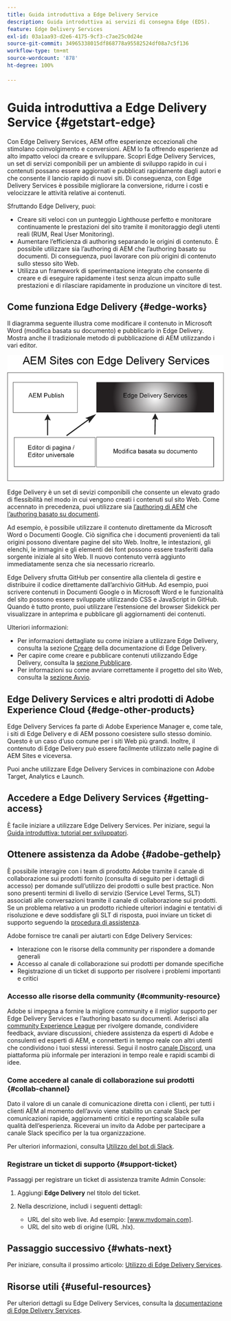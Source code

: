 ```yaml
---
title: Guida introduttiva a Edge Delivery Service
description: Guida introduttiva ai servizi di consegna Edge (EDS).
feature: Edge Delivery Services
exl-id: 03a1aa93-d2e6-4175-9cf3-c7ae25c0d24e
source-git-commit: 34965338015df868778a95582524df08a7c5f136
workflow-type: tm+mt
source-wordcount: '878'
ht-degree: 100%

---
```


# Guida introduttiva a Edge Delivery Service {#getstart-edge}

Con Edge Delivery Services, AEM offre esperienze eccezionali che stimolano coinvolgimento e conversioni. AEM lo fa offrendo esperienze ad alto impatto veloci da creare e sviluppare. Scopri Edge Delivery Services, un set di servizi componibili per un ambiente di sviluppo rapido in cui i contenuti possano essere aggiornati e pubblicati rapidamente dagli autori e che consente il lancio rapido di nuovi siti. Di conseguenza, con Edge Delivery Services è possibile migliorare la conversione, ridurre i costi e velocizzare le attività relative ai contenuti.

Sfruttando Edge Delivery, puoi:

* Creare siti veloci con un punteggio Lighthouse perfetto e monitorare continuamente le prestazioni del sito tramite il monitoraggio degli utenti reali (RUM, Real User Monitoring).
* Aumentare l’efficienza di authoring separando le origini di contenuto. È possibile utilizzare sia l’authoring di AEM che l’authoring basato su documenti. Di conseguenza, puoi lavorare con più origini di contenuto sullo stesso sito Web.
* Utilizza un framework di sperimentazione integrato che consente di creare e di eseguire rapidamente i test senza alcun impatto sulle prestazioni e di rilasciare rapidamente in produzione un vincitore di test.

## Come funziona Edge Delivery {#edge-works}

Il diagramma seguente illustra come modificare il contenuto in Microsoft Word (modifica basata su documento) e pubblicarlo in Edge Delivery. Mostra anche il tradizionale metodo di pubblicazione di AEM utilizzando i vari editor.

![Architettura di Edge Delivery](assets/edgedelivery.png)

Edge Delivery è un set di sevizi componibili che consente un elevato grado di flessibilità nel modo in cui vengono creati i contenuti sul sito Web. Come accennato in precedenza, puoi utilizzare sia [l’authoring di AEM](https://experienceleague.adobe.com/docs/experience-manager-cloud-service/content/sites/authoring/getting-started/concepts.html?lang=it) che [l’authoring basato su documenti](https://www.hlx.live/docs/authoring).

Ad esempio, è possibile utilizzare il contenuto direttamente da Microsoft Word o Documenti Google. Ciò significa che i documenti provenienti da tali origini possono diventare pagine del sito Web. Inoltre, le intestazioni, gli elenchi, le immagini e gli elementi dei font possono essere trasferiti dalla sorgente iniziale al sito Web. Il nuovo contenuto verrà aggiunto immediatamente senza che sia necessario ricrearlo.

Edge Delivery sfrutta GitHub per consentire alla clientela di gestire e distribuire il codice direttamente dall’archivio GitHub. Ad esempio, puoi scrivere contenuti in Documenti Google o in Microsoft Word e le funzionalità del sito possono essere sviluppate utilizzando CSS e JavaScript in GitHub. Quando è tutto pronto, puoi utilizzare l’estensione del browser Sidekick per visualizzare in anteprima e pubblicare gli aggiornamenti dei contenuti.

Ulteriori informazioni:

* Per informazioni dettagliate su come iniziare a utilizzare Edge Delivery, consulta la sezione [Creare](https://www.hlx.live/docs/#build) della documentazione di Edge Delivery.
* Per capire come creare e pubblicare contenuti utilizzando Edge Delivery, consulta la [sezione Pubblicare](https://www.hlx.live/docs/authoring).
* Per informazioni su come avviare correttamente il progetto del sito Web, consulta la [sezione Avvio](https://www.hlx.live/docs/#launch).

## Edge Delivery Services e altri prodotti di Adobe Experience Cloud {#edge-other-products}

Edge Delivery Services fa parte di Adobe Experience Manager e, come tale, i siti di Edge Delivery e di AEM possono coesistere sullo stesso dominio. Questo è un caso d’uso comune per i siti Web più grandi. Inoltre, il contenuto di Edge Delivery può essere facilmente utilizzato nelle pagine di AEM Sites e viceversa.

Puoi anche utilizzare Edge Delivery Services in combinazione con Adobe Target, Analytics e Launch.

## Accedere a Edge Delivery Services {#getting-access}

È facile iniziare a utilizzare Edge Delivery Services. Per iniziare, segui la [Guida introduttiva: tutorial per sviluppatori](https://www.hlx.live/developer/tutorial).

## Ottenere assistenza da Adobe {#adobe-gethelp}

È possibile interagire con i team di prodotto Adobe tramite il canale di collaborazione sui prodotti fornito (consulta di seguito per i dettagli di accesso) per domande sull’utilizzo dei prodotti o sulle best practice. Non sono presenti termini di livello di servizio (Service Level Terms, SLT) associati alle conversazioni tramite il canale di collaborazione sui prodotti. Se un problema relativo a un prodotto richiede ulteriori indagini e tentativi di risoluzione e deve soddisfare gli SLT di risposta, puoi inviare un ticket di supporto seguendo la [procedura di assistenza](https://experienceleague.adobe.com/?lang=it&amp;support-tab=home#support).

Adobe fornisce tre canali per aiutarti con Edge Delivery Services:

* Interazione con le risorse della community per rispondere a domande generali
* Accesso al canale di collaborazione sui prodotti per domande specifiche
* Registrazione di un ticket di supporto per risolvere i problemi importanti e critici

### Accesso alle risorse della community {#community-resource}

Adobe si impegna a fornire la migliore community e il miglior supporto per Edge Delivery Services e l’authoring basato su documenti. Aderisci alla [community Experience League](https://adobe.ly/3Q6kTKl) per rivolgere domande, condividere feedback, avviare discussioni, chiedere assistenza da esperti di Adobe e consulenti ed esperti di AEM, e connetterti in tempo reale con altri utenti che condividono i tuoi stessi interessi. Segui il nostro [canale Discord](https://discord.gg/aem-live), una piattaforma più informale per interazioni in tempo reale e rapidi scambi di idee.

### Come accedere al canale di collaborazione sui prodotti {#collab-channel}

Dato il valore di un canale di comunicazione diretta con i clienti, per tutti i clienti AEM al momento dell’avvio viene stabilito un canale Slack per comunicazioni rapide, aggiornamenti critici e reporting scalabile sulla qualità dell’esperienza. Riceverai un invito da Adobe per partecipare a canale Slack specifico per la tua organizzazione.

Per ulteriori informazioni, consulta [Utilizzo del bot di Slack](https://www.hlx.live/docs/slack).

### Registrare un ticket di supporto {#support-ticket}

Passaggi per registrare un ticket di assistenza tramite Admin Console:

1. Aggiungi **Edge Delivery** nel titolo del ticket.
2. Nella descrizione, includi i seguenti dettagli:

   * URL del sito web live. Ad esempio: [www.mydomain.com].
   * URL del sito web di origine (URL .hlx).

## Passaggio successivo {#whats-next}

Per iniziare, consulta il prossimo articolo: [Utilizzo di Edge Delivery Services](/help/edge/using.md).

## Risorse utili {#useful-resources}

Per ulteriori dettagli su Edge Delivery Services, consulta la [documentazione di Edge Delivery Services](https://www.hlx.live/docs/).
